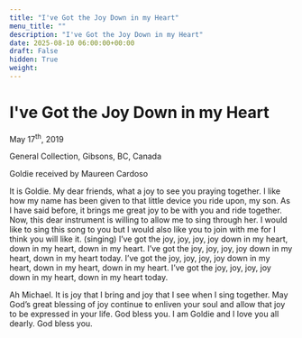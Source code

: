 ```yaml
---
title: "I've Got the Joy Down in my Heart"
menu_title: ""
description: "I've Got the Joy Down in my Heart"
date: 2025-08-10 06:00:00+00:00
draft: False
hidden: True
weight:
---
```

# I've Got the Joy Down in my Heart

May 17<sup>th</sup>, 2019

General Collection, Gibsons, BC, Canada

Goldie received by Maureen Cardoso

It is Goldie. My dear friends, what a joy to see you praying together. I like how my name has been given to that little device you ride upon, my son. As I have said before, it brings me great joy to be with you and ride together. Now, this dear instrument is willing to allow me to sing through her. I would like to sing this song to you but I would also like you to join with me for I think you will like it. (singing) I’ve got the joy, joy, joy, joy down in my heart, down in my heart, down in my heart. I’ve got the joy, joy, joy, joy down in my heart, down in my heart today. I’ve got the joy, joy, joy, joy down in my heart, down in my heart, down in my heart. I’ve got the joy, joy, joy, joy down in my heart, down in my heart today.

Ah Michael. It is joy that I bring and joy that I see when I sing together. May God’s great blessing of joy continue to enliven your soul and allow that joy to be expressed in your life. God bless you. I am Goldie and I love you all dearly. God bless you.

